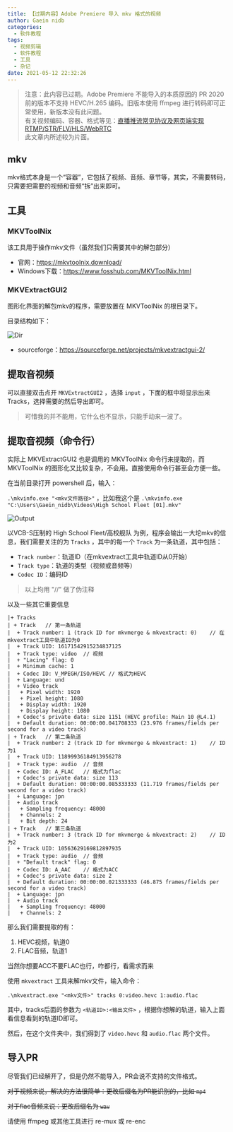 ```yaml
---
title: 【过期内容】Adobe Premiere 导入 mkv 格式的视频
author: Gaein nidb
categories:
  - 软件教程
tags:
  - 视频剪辑
  - 软件教程
  - 工具
  - 杂记
date: 2021-05-12 22:32:26
---
```


> 注意：此内容已过期。Adobe Premiere 不能导入的本质原因的 PR 2020 前的版本不支持 HEVC/H.265 编码。旧版本使用 ffmpeg 进行转码即可正常使用，新版本没有此问题。  
> 有关视频编码、容器、格式等见：[直播推流常见协议及网页端实现 RTMP/STR/FLV/HLS/WebRTC](https://blog.gaein.cn/passages/live-streaming-protocols/)  
此文章内所述较为片面。

## mkv

mkv格式本身是一个“容器”，它包括了视频、音频、章节等，其实，不需要转码，只需要把需要的视频和音频“拆”出来即可。

## 工具

### MKVToolNix

该工具用于操作mkv文件（虽然我们只需要其中的解包部分）

* 官网：https://mkvtoolnix.download/
* Windows下载：https://www.fosshub.com/MKVToolNix.html

### MKVExtractGUI2

图形化界面的解包mkv的程序，需要放置在 MKVToolNix 的根目录下。

目录结构如下：

![Dir](https://img.cdn.gaein.cn/website_used/blog/AdobePr-import-mkv/01.webp)

* sourceforge：https://sourceforge.net/projects/mkvextractgui-2/

## 提取音视频

可以直接双击点开 `MKVExtractGUI2` ，选择 `input` ，下面的框中将显示出来 Tracks，选择需要的然后导出即可。

> 可惜我的并不能用，它什么也不显示，只能手动来一波了。

## 提取音视频（命令行）

实际上 MKVExtractGUI2 也是调用的 MKVToolNix 命令行来提取的，而 MKVToolNix 的图形化又比较复杂，不会用。直接使用命令行甚至会方便一些。

在当前目录打开 powershell 后，输入：

`.\mkvinfo.exe "<mkv文件路径>"` ，比如我这个是 `.\mkvinfo.exe "C:\Users\Gaein_nidb\Videos\High School Fleet [01].mkv"`

![Output](https://img.cdn.gaein.cn/website_used/blog/AdobePr-import-mkv/02.webp)

以VCB-S压制的 High School Fleet/高校舰队 为例，程序会输出一大坨mkv的信息，我们需要关注的为 `Tracks` ，其中的每一个 `Track` 为一条轨道，其中包括：

* `Track number`：轨道ID（在mkvextract工具中轨道ID从0开始）
* `Track type`：轨道的类型（视频或音频等）
* `Codec ID`：编码ID

> 以上均用 "//" 做了伪注释

以及一些其它重要信息

```
|+ Tracks
| + Track   // 第一条轨道
|  + Track number: 1 (track ID for mkvmerge & mkvextract: 0)    // 在mkvextract工具中轨道ID为0
|  + Track UID: 16171542915234837125
|  + Track type: video  // 视频
|  + "Lacing" flag: 0
|  + Minimum cache: 1
|  + Codec ID: V_MPEGH/ISO/HEVC // 格式为HEVC
|  + Language: und
|  + Video track
|   + Pixel width: 1920
|   + Pixel height: 1080
|   + Display width: 1920
|   + Display height: 1080
|  + Codec's private data: size 1151 (HEVC profile: Main 10 @L4.1)
|  + Default duration: 00:00:00.041708333 (23.976 frames/fields per second for a video track)
| + Track   // 第二条轨道
|  + Track number: 2 (track ID for mkvmerge & mkvextract: 1)    // ID为1
|  + Track UID: 11899936184913956278
|  + Track type: audio  // 音频
|  + Codec ID: A_FLAC   // 格式为flac
|  + Codec's private data: size 113
|  + Default duration: 00:00:00.085333333 (11.719 frames/fields per second for a video track)
|  + Language: jpn
|  + Audio track
|   + Sampling frequency: 48000
|   + Channels: 2
|   + Bit depth: 24
| + Track   // 第三条轨道
|  + Track number: 3 (track ID for mkvmerge & mkvextract: 2)    // ID为2
|  + Track UID: 10563629169812897935
|  + Track type: audio  // 音频
|  + "Default track" flag: 0
|  + Codec ID: A_AAC    // 格式为ACC
|  + Codec's private data: size 2
|  + Default duration: 00:00:00.021333333 (46.875 frames/fields per second for a video track)
|  + Language: jpn
|  + Audio track
|   + Sampling frequency: 48000
|   + Channels: 2
```

那么我们需要提取的有：

1. HEVC视频，轨道0
2. FLAC音频，轨道1

当然你想要ACC不要FLAC也行，咋都行，看需求而来

使用 `mkvextract` 工具来解mkv文件，输入命令：

`.\mkvextract.exe "<mkv文件>" tracks 0:video.hevc 1:audio.flac`

其中，tracks后面的参数为 `<轨道ID>:<输出文件>` ，根据你想解的轨道，输入上面看信息看到的轨道ID即可。

然后，在这个文件夹中，我们得到了 `video.hevc` 和 `audio.flac` 两个文件。

## 导入PR

尽管我们已经解开了，但是仍然不能导入，PR会说不支持的文件格式。

~~对于视频来说，解决的方法很简单：更改后缀名为PR能识别的，比如 `mp4`~~

~~对于flac音频来说：更改后缀名为 `wav`~~

请使用 ffmpeg 或其他工具进行 re-mux 或 re-enc